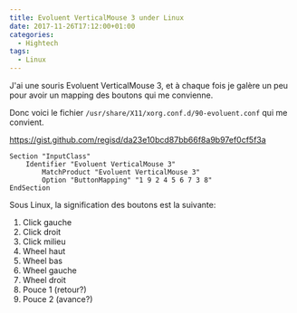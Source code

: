 ```yaml
---
title: Evoluent VerticalMouse 3 under Linux
date: 2017-11-26T17:12:00+01:00
categories:
  - Hightech
tags:
  - Linux
---
```

J'ai une souris Evoluent VerticalMouse 3, et à chaque fois je galère un peu pour avoir un mapping des boutons qui me convienne.

Donc voici le fichier `/usr/share/X11/xorg.conf.d/90-evoluent.conf` qui me convient.

https://gist.github.com/regisd/da23e10bcd87bb66f8a9b97ef0cf5f3a

```
Section "InputClass"
	Identifier "Evoluent VerticalMouse 3"
        MatchProduct "Evoluent VerticalMouse 3"
        Option "ButtonMapping" "1 9 2 4 5 6 7 3 8"
EndSection
```

Sous Linux, la signification des boutons est la suivante:

1. Click gauche
2. Click droit
3. Click milieu
4. Wheel haut
5. Wheel bas
6. Wheel gauche
7. Wheel droit
8. Pouce 1 (retour?)
9. Pouce 2 (avance?)
